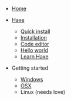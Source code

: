 <!-- docs/_sidebar.md -->

* [Home](/)

* [Haxe](haxe/about.md)
   * [Quick install](haxe/quick-install.md)
   * [Installation](haxe/installation.md)
   * [Code editor](haxe/choosing-a-code-editor.md)
   * [Hello world](haxe/hello-world.md)
   * [Learn Haxe](haxe/learn-haxe.md)

* Getting started
	* [Windows](start/windows.md)
	* [OSX](start/osx.md)
	* Linux (needs love)



